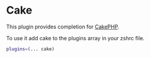 # Cake

This plugin provides completion for [CakePHP](https://cakephp.org/).

To use it add cake to the plugins array in your zshrc file.

```bash
plugins=(... cake)
```
